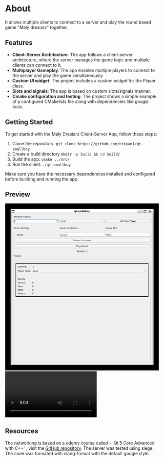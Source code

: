 # About
It allows multiple clients to connect to a server and play the round based game "Mały dresiarz" together.

## Features

- **Client-Server Architecture**: The app follows a client-server architecture, where the server manages the game logic and multiple clients can connect to it.
- **Multiplayer Gameplay**: The app enables multiple players to connect to the server and play the game simultaneously.
- **Custom UI widget**: The project includes a custom widget for the Player class.
- **Slots and signals**: The app is based on custom slots/signals manner.
- **Cmake configuration and testing**: The project shows a simple example of a configured CMakelists file along with dependencies like *google tests*.


## Getting Started

To get started with the Mały Dresiarz Client-Server App, follow these steps:

1. Clone the repository: `git clone https://github.com/nikpan1/qt-smallboy`
2. Create a build directory `mkdir -p build && cd build/`
3. Build the app: `cmake ../src/`
4. Run the client: `./qt-smallboy`

Make sure you have the necessary dependencies installed and configured before building and running the app.

## Preview
![Image of the app](docs/preview/app.png)
![Video showcasing the app](docs/preview/video.mp4)
## Resources

The networking is based on a udemy course called - 'Qt 5 Core Advanced with C++' , visit the [GitHub repository](https://github.com/voidrealms/qt6-core-advanced/tree/main/section%204/qt6ca-4-32).
The server was tested using siege.
The code was formated with clang-format with the default google style.
